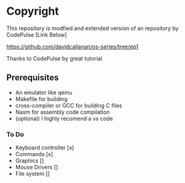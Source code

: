 # Copyright

This repository is modfied and extended version of an repository by CodePulse [Link Below]

https://github.com/davidcallanan/os-series/tree/ep1

Thanks to CodePulse by great tutorial

## Prerequisites

- An emulator like qemu
- Makefile for building
- cross-compiler or GCC for building C files
- Nasm for assembly code compilation
- (optional) I highly recomend a vs code

### To Do
- Keyboard controller [x]
- Commands [x]
- Graphics []
- Mouse Drivers []
- File system []
